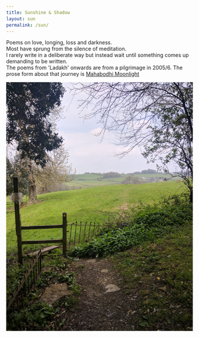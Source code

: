 ```yaml
---
title: Sunshine & Shadow
layout: sun
permalink: /sun/
---
```


Poems on love, longing, loss and darkness.  
Most have sprung from the silence of meditation.  
I rarely write in a deliberate way but instead wait until something comes up demanding to be written.  
The poems from 'Ladakh' onwards are from a pilgrimage in 2005/6. The prose form about that journey is [Mahabodhi Moonlight](/pages/prose/mahabodhi-moonlight.html)


!["Gaia House style"](/assets/images/chan/GaiaHouseStyle.jpg "Gaia House style")

